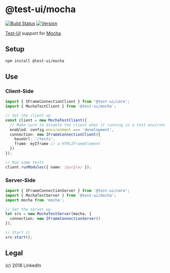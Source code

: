 # @test-ui/mocha

[![Build Status](https://travis-ci.org/mike-north/test-ui-mocha.svg?branch=master)](https://travis-ci.org/mike-north/test-ui-mocha)
[![Version](https://img.shields.io/npm/v/@test-ui/mocha.svg)](https://www.npmjs.com/package/@test-ui/mocha)

[Test-UI](https://github.com/mike-north/test-ui-core) support for [Mocha](https://mochajs.org/). 

## Setup

```sh
npm install @test-ui/mocha
```

## Use

### Client-Side
```ts
import { IFrameConnectionClient } from '@test-ui/core';
import { MochaTestClient } from '@test-ui/mocha';

// Set the client up
const client = new MochaTestClient({
  // Make sure to disable the client when it running in a test environment
  enabled: config.environment === 'development',
  connection: new IFrameConnectionClient({
    baseUrl: '/tests',
    frame: myIframe // a HTMLIFrameElement
  })
});

// Run some tests
client.runModules({ name: /purple/ });
```

### Server-Side
```ts
import { IFrameConnectionServer } from '@test-ui/core';
import { MochaTestServer } from '@test-ui/mocha';
import mocha from 'mocha';

// Set the server up
let srv = new MochaTestServer(mocha, {
  connection: new IFrameConnectionServer()
});

// Start it
srv.start();
```

## Legal
(c) 2018 LinkedIn